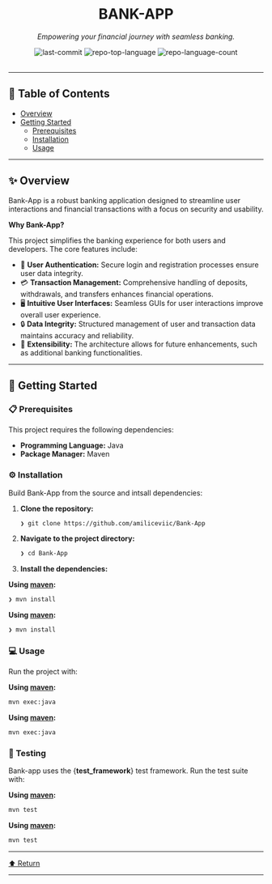 <div id="top">

<!-- HEADER STYLE: CLASSIC -->
<div align="center">


# BANK-APP

<em>Empowering your financial journey with seamless banking.</em>

<!-- BADGES -->
<img src="https://img.shields.io/github/last-commit/amiliceviic/Bank-App?style=flat&logo=git&logoColor=white&color=0080ff" alt="last-commit">
<img src="https://img.shields.io/github/languages/top/amiliceviic/Bank-App?style=flat&color=0080ff" alt="repo-top-language">
<img src="https://img.shields.io/github/languages/count/amiliceviic/Bank-App?style=flat&color=0080ff" alt="repo-language-count">

</div>
<br>

---

## 📄 Table of Contents

- [Overview](#-overview)
- [Getting Started](#-getting-started)
    - [Prerequisites](#-prerequisites)
    - [Installation](#-installation)
    - [Usage](#-usage)

---

## ✨ Overview

Bank-App is a robust banking application designed to streamline user interactions and financial transactions with a focus on security and usability.

**Why Bank-App?**

This project simplifies the banking experience for both users and developers. The core features include:

- 💼 **User Authentication:** Secure login and registration processes ensure user data integrity.
- 💳 **Transaction Management:** Comprehensive handling of deposits, withdrawals, and transfers enhances financial operations.
- 🖥️ **Intuitive User Interfaces:** Seamless GUIs for user interactions improve overall user experience.
- 🔒 **Data Integrity:** Structured management of user and transaction data maintains accuracy and reliability.
- 🚀 **Extensibility:** The architecture allows for future enhancements, such as additional banking functionalities.

---

## 🚀 Getting Started

### 📋 Prerequisites

This project requires the following dependencies:

- **Programming Language:** Java
- **Package Manager:** Maven

### ⚙️ Installation

Build Bank-App from the source and intsall dependencies:

1. **Clone the repository:**

    ```sh
    ❯ git clone https://github.com/amiliceviic/Bank-App
    ```

2. **Navigate to the project directory:**

    ```sh
    ❯ cd Bank-App
    ```

3. **Install the dependencies:**

**Using [maven](https://maven.apache.org/):**

```sh
❯ mvn install
```
**Using [maven](https://maven.apache.org/):**

```sh
❯ mvn install
```

### 💻 Usage

Run the project with:

**Using [maven](https://maven.apache.org/):**

```sh
mvn exec:java
```
**Using [maven](https://maven.apache.org/):**

```sh
mvn exec:java
```

### 🧪 Testing

Bank-app uses the {__test_framework__} test framework. Run the test suite with:

**Using [maven](https://maven.apache.org/):**

```sh
mvn test
```
**Using [maven](https://maven.apache.org/):**

```sh
mvn test
```

---

<div align="left"><a href="#top">⬆ Return</a></div>

---
